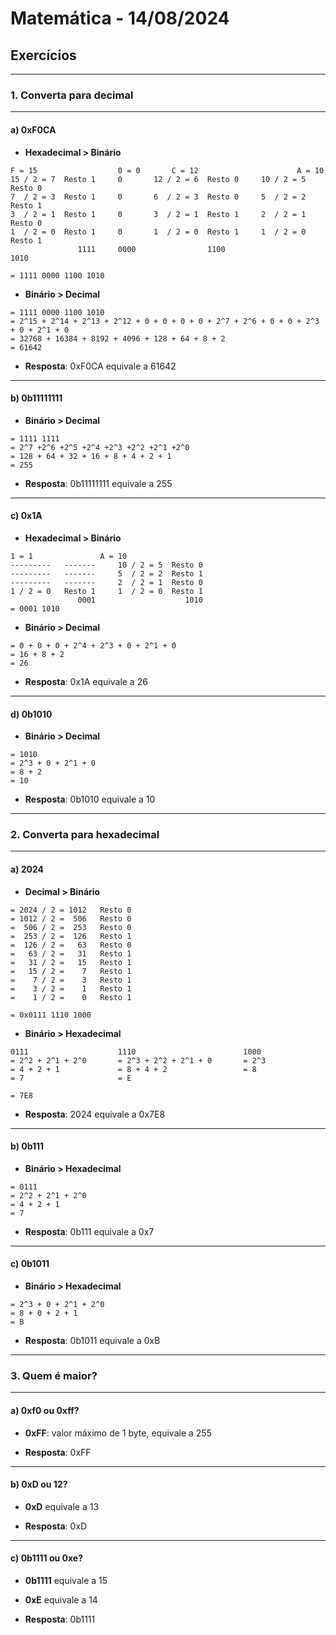
# Matemática - 14/08/2024

## Exercícios

---

### 1. Converta para decimal

---

#### a) 0xF0CA

- **Hexadecimal > Binário**

```
F = 15			        0 = 0   	C = 12                  	A = 10
15 / 2 = 7  Resto 1		0		12 / 2 = 6	Resto 0		10 / 2 = 5	Resto 0
7  / 2 = 3  Resto 1		0		6  / 2 = 3	Resto 0		5  / 2 = 2	Resto 1
3  / 2 = 1  Resto 1		0		3  / 2 = 1	Resto 1		2  / 2 = 1  Resto 0
1  / 2 = 0  Resto 1		0		1  / 2 = 0	Resto 1		1  / 2 = 0	Resto 1
               1111     0000                1100                    1010

= 1111 0000 1100 1010
```

- **Binário > Decimal**

```
= 1111 0000 1100 1010
= 2^15 + 2^14 + 2^13 + 2^12 + 0 + 0 + 0 + 0 + 2^7 + 2^6 + 0 + 0 + 2^3 + 0 + 2^1 + 0
= 32768 + 16384 + 8192 + 4096 + 128 + 64 + 8 + 2
= 61642
```

- **Resposta**: 0xF0CA equivale a 61642

---

#### b) 0b11111111

- **Binário > Decimal**

```
= 1111 1111
= 2^7 +2^6 +2^5 +2^4 +2^3 +2^2 +2^1 +2^0 
= 128 + 64 + 32 + 16 + 8 + 4 + 2 + 1
= 255
```
- **Resposta**: 0b11111111 equivale a 255

---

#### c) 0x1A

- **Hexadecimal > Binário**

```
1 = 1				A = 10
---------	-------		10 / 2 = 5	Resto 0
---------	-------		5  / 2 = 2	Resto 1
---------	-------		2  / 2 = 1	Resto 0
1 / 2 = 0	Resto 1		1  / 2 = 0	Resto 1
		       0001			           1010
= 0001 1010
```

- **Binário > Decimal**

```
= 0 + 0 + 0 + 2^4 + 2^3 + 0 + 2^1 + 0 
= 16 + 8 + 2
= 26
```

- **Resposta**: 0x1A equivale a 26

---

#### d) 0b1010

- **Binário > Decimal**

```
= 1010
= 2^3 + 0 + 2^1 + 0
= 8 + 2
= 10
```

- **Resposta**: 0b1010 equivale a 10

---

### 2. Converta para hexadecimal

---

#### a) 2024

- **Decimal > Binário**

```
= 2024 / 2 = 1012	Resto 0
= 1012 / 2 =  506	Resto 0
=  506 / 2 =  253	Resto 0
=  253 / 2 =  126	Resto 1
=  126 / 2 =   63   Resto 0
=   63 / 2 =   31	Resto 1
=   31 / 2 =   15   Resto 1
=   15 / 2 =    7   Resto 1
=    7 / 2 =    3   Resto 1
=    3 / 2 =    1	Resto 1
=    1 / 2 = 	0	Resto 1

= 0x0111 1110 1000
```

- **Binário > Hexadecimal**

```
0111                    1110				        1000
= 2^2 + 2^1 + 2^0	    = 2^3 + 2^2 + 2^1 + 0		= 2^3
= 4 + 2 + 1             = 8 + 4 + 2			        = 8
= 7                     = E

= 7E8
```

- **Resposta**: 2024 equivale a 0x7E8

---

#### b) 0b111

- **Binário > Hexadecimal**

```
= 0111
= 2^2 + 2^1 + 2^0
= 4 + 2 + 1 
= 7
```

- **Resposta**: 0b111 equivale a 0x7

---

#### c) 0b1011

- **Binário > Hexadecimal**

```
= 2^3 + 0 + 2^1 + 2^0
= 8 + 0 + 2 + 1
= B
```

- **Resposta**: 0b1011 equivale a 0xB

---

### 3. Quem é maior?

---

#### a) 0xf0 ou 0xff?

- **0xFF**: valor máximo de 1 byte, equivale a 255

- **Resposta**: 0xFF

---

#### b) 0xD ou 12?

- **0xD** equivale a 13

- **Resposta**: 0xD

---

#### c) 0b1111 ou 0xe?

- **0b1111** equivale a 15  
- **0xE** equivale a 14  

- **Resposta**: 0b1111
